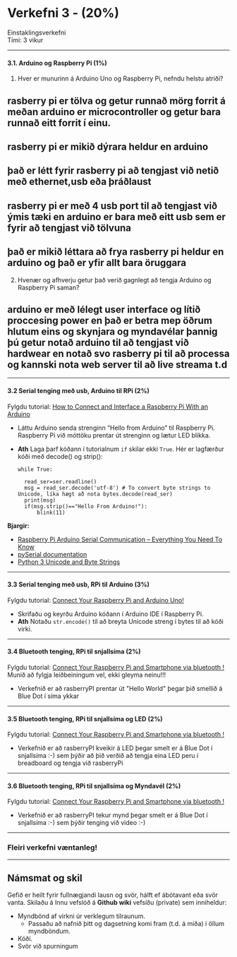 # Verkefni 3 - (20%) 

Einstaklingsverkefni<br>
Tími: 3 vikur

---

#### 3.1. Arduino og Raspberry Pi (1%)
  1. Hver er munurinn á Arduino Uno og Raspberry Pi, nefndu helstu atriði?
  ##  rasberry pi er tölva og getur runnað mörg forrit á meðan arduino er microcontroller og getur bara runnað eitt forrit í einu.
  ##  rasberry pi er mikið dýrara heldur en arduino
  ##  það er létt fyrir rasberry pi að tengjast við netið með ethernet,usb eða þráðlaust
  ##  rasberry pi er með 4 usb port til að tengjast við ýmis tæki en arduino er bara með eitt usb sem er fyrir að tengjast við tölvuna
  ##  það er mikið léttara að frya rasberry pi heldur en arduino og það er yfir allt bara öruggara
  
  2. Hvenær og afhverju getur það verið gagnlegt að tengja Arduino og Raspberry Pi saman?
  ## arduino er með lélegt user interface og lítið proccesing power en það er betra mep öðrum hlutum eins og skynjara og myndavélar þannig þú getur notað arduino til að tengjast við hardwear en notað svo rasberry pi til að processa og kannski nota web server til að live streama t.d
---

#### 3.2 Serial tenging með usb, Arduino til RPi (2%)
Fylgdu tutorial: [How to Connect and Interface a Raspberry Pi With an Arduino](https://maker.pro/raspberry-pi/tutorial/how-to-connect-and-interface-raspberry-pi-with-arduino)
  - Láttu Arduino senda strenginn “Hello from Arduino” til Raspberry Pi. Raspberry Pi við móttöku prentar út strenginn og lætur LED blikka.
  - **Ath** Laga þarf kóðann í tutorialnum `if` skilar ekki `True`. Hér er lagfærður kóði með decode() og strip(): 
  
    ```
    while True:

      read_ser=ser.readline()
      msg = read_ser.decode('utf-8') # To convert byte strings to Unicode, líka hægt að nota bytes.decode(read_ser)
      print(msg) 
      if(msg.strip()=="Hello From Arduino!"):
          blink(11)
    ```

**Bjargir:**

- [Raspberry Pi Arduino Serial Communication – Everything You Need To Know](https://roboticsbackend.com/raspberry-pi-arduino-serial-communication/)
- [pySerial documentation](https://pythonhosted.org/pyserial/)
- [Python 3 Unicode and Byte Strings](https://blog.feabhas.com/2019/02/python-3-unicode-and-byte-strings/)

---

#### 3.3 Serial tenging með usb, RPi til Arduino (3%)
Fylgdu tutorial: [Connect Your Raspberry Pi and Arduino Uno!](https://www.instructables.com/id/Connect-Your-Raspberry-Pi-and-Arduino-Uno/)
  
  - Skrifaðu og keyrðu Arduino kóðann í Arduino IDE í Raspberry Pi.
  - **Ath** Notaðu `str.encode()` til að breyta Unicode streng í bytes til að kóði virki.

---

#### 3.4 Bluetooth tenging, RPi til snjallsíma (2%)
Fylgdu tutorial: [Connect Your Raspberry Pi and Smartphone via bluetooth !](https://bluedot.readthedocs.io/en/latest/gettingstarted.html)
Munið að fylgja leiðbeiningum vel, ekki gleyma neinu!!!
  
  - Verkefnið er að rasberryPI prentar út "Hello World" þegar þið smellið á Blue Dot í síma ykkar
  
---

#### 3.5 Bluetooth tenging, RPi til snjallsíma og LED (2%)
Fylgdu tutorial: [Connect Your Raspberry Pi and Smartphone via bluetooth !](https://bluedot.readthedocs.io/en/latest/gettingstarted.html)
  
  - Verkefnið er að rasberryPI kveikir á LED þegar smelt er á Blue Dot í snjallsíma :-) sem þýðir að þið verðið að tengja eina LED peru í breadboard
    og tengja við rasberryPi
  
---

#### 3.6 Bluetooth tenging, RPi til snjallsíma og Myndavél (2%)
Fylgdu tutorial: [Connect Your Raspberry Pi and Smartphone via bluetooth !](https://bluedot.readthedocs.io/en/latest/gettingstarted.html)
  
  - Verkefnið er að rasberryPI tekur mynd þegar smelt er á Blue Dot í snjallsíma :-) sem þýðir tenging við video :-)
  
---

### Fleiri verkefni væntanleg!

---

## Námsmat og skil

Gefið er heilt fyrir fullnægjandi lausn og svör, hálft ef ábótavant eða svör vanta.
Skilaðu á Innu vefslóð á **Github wiki** vefsíðu (private) sem inniheldur:

- Myndbönd af virkni úr verklegum tilraunum.
  - Passaðu að nafnið þitt og dagsetning komi fram (t.d. á miða) í öllum myndböndum.
- Kóði.
- Svör við spurningum


